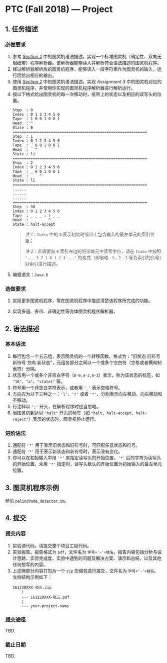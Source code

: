 # PTC (Fall 2018) — Project

## 1. 任务描述
### 必做要求
1. 参考 [*Section 2*](2-语法描述) 中的图灵机语法描述，实现一个标准图灵机（确定性、双向无限纸带）程序解析器。该解析器能够读入并解析符合语法描述的图灵机程序。
2. 经过解析器解析后的图灵机程序，能够读入一段字符串作为图灵机的输入，运行后给出相应的输出。
3. 使用 [*Section 2*](2-语法描述) 中的图灵机语法描述，实现 *Assignment 3* 中的图灵机对应的图灵机程序，并使用你实现的图灵机程序解析器进行解析运行。
4. 按以下格式给出图灵机的每一次移动时，纸带上的状态以及相应的读写头的位置。
    ```
    Step  : 0
    Index : 0 1 2 3 4 5 6
    Tape  : 1 0 0 1 0 0 1
    Head  : ^
    State : 0
    ============================================================
    Step  : 1
    Index : 0 1 2 3 4 5 6
    Tape  : _ 0 0 1 0 0 1
    Head  :   ^
    State : li
    ============================================================
    Step  : 2
    Index : 0 1 2 3 4 5 6
    Tape  : _ 0 0 1 0 0 1
    Head  :     ^
    State : li
    ============================================================
    ......
    ......
    ......
    ============================================================
    Step  : 38
    Index : 0 1 2 3 4 5 6
    Tape  : _ _ _ : ) _ _
    Head  :         ^
    State : halt-accept
    ```
    > *注 1*：`Index` 中的 `0` 表示初始时纸带上包含输入的最左单元的索引位置；
    >
    > *注 2*：若需要向 `0` 索引左边的纸带单元中读写字符，请在 `Index` 中按照 `"... 3 2 1 0 1 2 3 ..."` 的格式（即省略 `-3 -2 -1` 等负索引的负号）对索引进行描述。 
5. 编程语言：`Java 8`

### 选做要求
1. 实现更多图灵机程序，需在图灵机程序中描述清楚该程序所完成的功能。

2. 实现多道、多带、非确定性等变体图灵机程序解析器。

## 2. 语法描述
### 基本语法
1. 每行包含一个五元组，表示图灵机的一个转移函数。格式为："旧状态 旧符号 新符号 方向 新状态"，元组各部分之间以一个或多个空白符（空格或者横向制表符）分隔。
2. 状态用一个或多个非空白字符（`0-9,a-z,A-Z`）表示，称为该状态的标签，如 `"10"`、`"a"`、`"state1"` 等。
3. 符号用一个非空白字符表示，或者用 `'_'` 表示空格符号。
4. 方向应为以下三种之一：`'l'`、`'r'` 或者 `'*'`，分别表示向左移动、向右移动和不移动。
5. 行注释以 `';'` 开头，在解析程序时应当忽略。
6. 当图灵机到达以 `"halt"` 开头的标签（如 `"halt, halt-accept, halt-reject"`）表示的状态时，图灵机停止运行。

### 进阶语法
1. 通配符 `'*'` 用于表示旧状态和旧符号时，可匹配任意状态和符号。
2. 通配符 `'*'` 用于表示新状态和新符号时，表示没有变化。
3. 你可以在初始输入中用 `'*'` 来指定读写头的开始位置，`'*'` 后的字符为读写头的开始位置。未用 `'*'` 指定时，读写头默认的开始位置为初始输入的最左单元位置。

## 3. 图灵机程序示例
参见 [`palindrome_detector.tm`](./examples/palindrome_detector.tm)。

## 4. 提交
### 提交内容
1. 实验源代码。请提交整个项目工程代码。
2. 实验报告。报告格式为 `pdf`，文件名为 `学号+'-'+姓名`。报告内容包括分析与设计思路、实验完成度、实验中遇到的问题及解决方案、演示和总结，以及其他任何想写的内容。
3. 上述两部分内容打包为一个 `zip` 压缩包进行提交，文件名为 `学号+'-'+姓名`。文档结构示例如下：
    ```
    161220XXX-张三.zip
        |
        --- 161220XXX-张三.pdf
        |
        --- your-project-name
    ```

### 提交途径
TBD.

### 截止日期
TBD.